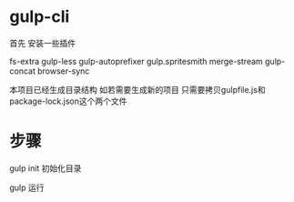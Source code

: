 # gulp-cli

首先
安装一些插件

fs-extra
gulp-less
gulp-autoprefixer
gulp.spritesmith
merge-stream
gulp-concat
browser-sync

本项目已经生成目录结构
如若需要生成新的项目 只需要拷贝gulpfile.js和package-lock.json这个两个文件
# 步骤
gulp init 初始化目录


gulp  运行
